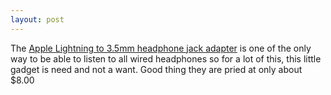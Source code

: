 ```yaml
---
layout: post
---
```


The [Apple Lightning to 3.5mm headphone jack adapter](https://amzn.to/2ZwTmpZ) is one of the only way to be able to listen to all wired headphones so for a lot of this, this little gadget is need and not a want. Good thing they are pried at only about $8.00